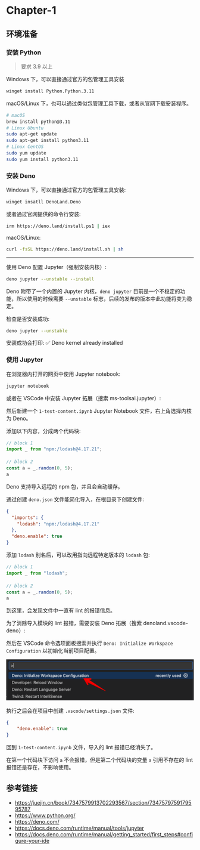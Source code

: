 # Chapter-1

## 环境准备

### 安装 Python

> 要求 3.9 以上

Windows 下，可以直接通过官方的包管理工具安装

```bash
winget install Python.Python.3.11
```

macOS/Linux 下，也可以通过类似包管理工具下载，或者从官网下载安装程序。

```bash
# macOS
brew install python@3.11
# Linux Ubuntu
sudo apt-get update
sudo apt-get install python3.11
# Linux CentOS
sudo yum update
sudo yum install python3.11
```

### 安装 Deno

Windows 下，可以直接通过官方的包管理工具安装:

```bash
winget insatll DenoLand.Deno
```

或者通过官网提供的命令行安装:

```bash
irm https://deno.land/install.ps1 | iex
```

macOS/Linux:

```bash
curl -fsSL https://deno.land/install.sh | sh
```

---

使用 Deno 配置 Jupyter（强制安装内核）:

```bash
deno jupyter --unstable --install
```

Deno 附带了一个内置的 Jupyter 内核，`deno jupyter` 目前是一个不稳定的功能，所以使用的时候需要 `--unstable` 标志，后续的发布的版本中此功能将变为稳定。

检查是否安装成功:

```bash
deno jupyter --unstable
```

安装成功会打印: ✅ Deno kernel already installed

### 使用 Jupyter

在浏览器内打开的网页中使用 Jupyter notebook:

```bash
jupyter notebook
```

或者在 VSCode 中安装 Jupyter 拓展（搜索 ms-toolsai.jupyter）:

然后新建一个 `1-test-content.ipynb` Jupyter Notebook 文件，右上角选择内核为 Deno。

添加以下内容，分成两个代码块:

```js
// block 1
import _ from "npm:/lodash@4.17.21";

// block 2
const a = _.random(0, 5);
a
```

Deno 支持导入远程的 npm 包，并且会自动缓存。

通过创建 `deno.json` 文件能简化导入，在根目录下创建文件:

```json
{
  "imports": {
    "lodash": "npm:/lodash@4.17.21"
  },
  "deno.enable": true
}
```

添加 `lodash` 别名后，可以改用指向远程特定版本的 `lodash` 包:

```js
// block 1
import _ from "lodash";

// block 2
const a = _.random(0, 5);
a
```

到这里，会发现文件中一直有 lint 的报错信息。

为了消除导入模块的 lint 报错，需要安装 Deno 拓展（搜索 denoland.vscode-deno）:

然后在 VSCode 命令选项面板搜索并执行 `Deno: Initialize Workspace Configuration` 以初始化当前项目配置。

![alt text](image.png)

执行之后会在项目中创建 `.vscode/settings.json` 文件:

```json
{
    "deno.enable": true
}
```

回到 `1-test-content.ipynb` 文件，导入的 lint 报错已经消失了。

在第一个代码块下访问 `a` 不会报错，但是第二个代码块的变量 `a` 引用不存在的 lint 报错还是存在，不影响使用。

## 参考链接

- https://juejin.cn/book/7347579913702293567/section/7347579759179595787
- https://www.python.org/
- https://deno.com/
- https://docs.deno.com/runtime/manual/tools/jupyter
- https://docs.deno.com/runtime/manual/getting_started/first_steps#configure-your-ide
